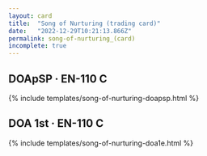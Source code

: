 ```yaml
---
layout: card
title:  "Song of Nurturing (trading card)"
date:   "2022-12-29T10:21:13.866Z"
permalink: song-of-nurturing_(card)
incomplete: true
---
```


## DOApSP &middot; EN-110 C

{% include templates/song-of-nurturing-doapsp.html %}


## DOA 1st &middot; EN-110 C

{% include templates/song-of-nurturing-doa1e.html %}
